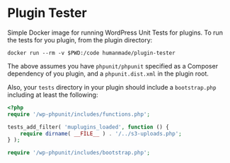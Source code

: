 # Plugin Tester

Simple Docker image for running WordPress Unit Tests for plugins. To run the tests for you plugin, from the plugin directory:

```
docker run --rm -v $PWD:/code humanmade/plugin-tester
```

The above assumes you have `phpunit/phpunit` specified as a Composer dependency of you plugin, and a `phpunit.dist.xml` in the plugin root.

Also, your `tests` directory in your plugin should include a `bootstrap.php` including at least the following:

```php
<?php
require '/wp-phpunit/includes/functions.php';

tests_add_filter( 'muplugins_loaded', function () {
	require dirname( __FILE__ ) . '/../s3-uploads.php';
} );

require '/wp-phpunit/includes/bootstrap.php';
```
